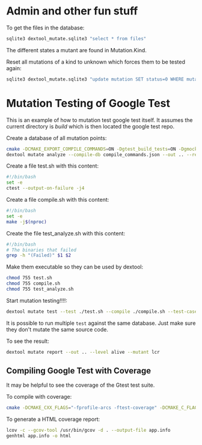 # Admin and other fun stuff

To get the files in the database:
```sh
sqlite3 dextool_mutate.sqlite3 "select * from files"
```

The different states a mutant are found in Mutation.Kind.

Reset all mutations of a kind to unknown which forces them to be tested again:
```sh
sqlite3 dextool_mutate.sqlite3 "update mutation SET status=0 WHERE mutation.kind=FOO"
```

# Mutation Testing of Google Test

This is an example of how to mutation test google test itself.
It assumes the current directory is _build_ which is then located the google test repo.

Create a database of all mutation points:
```sh
cmake -DCMAKE_EXPORT_COMPILE_COMMANDS=ON -Dgtest_build_tests=ON -Dgmock_build_tests=ON ..
dextool mutate analyze --compile-db compile_commands.json --out .. --restrict ../googlemock/include --restrict ../googlemock/src --restrict ../googletest/include --restrict ../googletest/src -- -D_POSIX_PATH_MAX=1024
```

Create a file test.sh with this content:
```sh
#!/bin/bash
set -e
ctest --output-on-failure -j4
```

Create a file compile.sh with this content:
```sh
#!/bin/bash
set -e
make -j$(nproc)
```

Create the file test_analyze.sh with this content:
```sh
#!/bin/bash
# The binaries that failed
grep -h "(Failed)" $1 $2
```

Make them executable so they can be used by dextool:
```sh
chmod 755 test.sh
chmod 755 compile.sh
chmod 755 test_analyze.sh
```

Start mutation testing!!!!:
```sh
dextool mutate test --test ./test.sh --compile ./compile.sh --test-case-analyze ./test_analyze.sh --out .. --mutant lcr
```

It is possible to run multiple `test` against the same database.
Just make sure they don't mutate the same source code.

To see the result:
```sh
dextool mutate report --out .. --level alive --mutant lcr
```

## Compiling Google Test with Coverage

It may be helpful to see the coverage of the Gtest test suite.

To compile with coverage:
```sh
cmake -DCMAKE_CXX_FLAGS="-fprofile-arcs -ftest-coverage" -DCMAKE_C_FLAGS="-fprofile-arcs -ftest-coverage" -DCMAKE_EXE_LINKER_FLAGS="-fprofile-arcs -ftest-coverage" -Dgtest_build_tests=ON -Dgmock_build_tests=ON ..
```

To generate a HTML coverage report:
```sh
lcov -c --gcov-tool /usr/bin/gcov -d . --output-file app.info
genhtml app.info -o html
```
